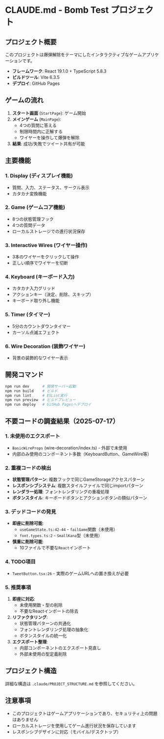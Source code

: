 # CLAUDE.md - Bomb Test プロジェクト

## プロジェクト概要

このプロジェクトは爆弾解除をテーマにしたインタラクティブなゲームアプリケーションです。
- **フレームワーク**: React 19.1.0 + TypeScript 5.8.3
- **ビルドツール**: Vite 6.3.5
- **デプロイ**: GitHub Pages

## ゲームの流れ

1. **スタート画面** (`StartPage`): ゲーム開始
2. **メインゲーム** (`MainPage`): 
   - 4つの質問に答える
   - 制限時間内に正解する
   - ワイヤーを操作して爆弾を解除
3. **結果**: 成功/失敗でツイート共有が可能

## 主要機能

### 1. Display (ディスプレイ機能)
- 質問、入力、ステータス、サークル表示
- カタカナ変換機能

### 2. Game (ゲームコア機能)
- 8つの状態管理フック
- 4つの質問データ
- ローカルストレージでの進行状況保存

### 3. Interactive Wires (ワイヤー操作)
- 3本のワイヤーをクリックして操作
- 正しい順序でワイヤーを切断

### 4. Keyboard (キーボード入力)
- カタカナ入力グリッド
- アクションキー（決定、削除、スキップ）
- キーボード取り外し機能

### 5. Timer (タイマー)
- 5分のカウントダウンタイマー
- カーソル点滅エフェクト

### 6. Wire Decoration (装飾ワイヤー)
- 背景の装飾的なワイヤー表示

## 開発コマンド

```bash
npm run dev      # 開発サーバー起動
npm run build    # ビルド
npm run lint     # ESLint実行
npm run preview  # ビルドプレビュー
npm run deploy   # GitHub Pagesへデプロイ
```

## 不要コードの調査結果（2025-07-17）

### 1. 未使用のエクスポート
- `BasicWireProps` (wire-decoration/index.ts) - 外部で未使用
- 内部のみ使用のコンポーネント多数（KeyboardButton、GameWire等）

### 2. 重複コードの検出
- **状態管理パターン**: 複数フックで同じGameStorageアクセスパターン
- **レスポンシブシステム**: 複数スタイルファイルで同じimportパターン
- **レンダラー処理**: フォントレンダリングの重複処理
- **ボタンスタイル**: キーボードボタンとアクションボタンの類似パターン

### 3. デッドコードの発見
- **即座に削除可能**:
  - `useGameState.ts:42-44` - `failGame`関数（未使用）
  - `font.types.ts:2` - `SmallKana`型（未使用）
- **慎重に削除可能**:
  - 10ファイルで不要な`React`インポート

### 4. TODO項目
- `TweetButton.tsx:26` - 実際のゲームURLへの置き換えが必要

### 5. 推奨事項
1. **即座に対応**:
   - 未使用関数・型の削除
   - 不要なReactインポートの除去
2. **リファクタリング**:
   - 状態管理パターンの共通化
   - フォントレンダリング処理の抽象化
   - ボタンスタイルの統一化
3. **エクスポート整理**:
   - 内部コンポーネントのエクスポート見直し
   - 外部未使用の型定義削除

## プロジェクト構造

詳細な構造は `.claude/PROJECT_STRUCTURE.md` を参照してください。

## 注意事項

- このプロジェクトはゲームアプリケーションであり、セキュリティ上の問題はありません
- ローカルストレージを使用してゲーム進行状況を保存しています
- レスポンシブデザインに対応（モバイル/デスクトップ）